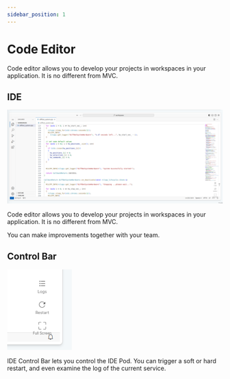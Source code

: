 ```yaml
---
sidebar_position: 1
---
```


# Code Editor

Code editor allows you to develop your projects in workspaces in your application. It is no different from MVC.

## IDE

![Code editor allows you to develop your projects in workspaces in your application. It is no different from MVC.](./img/code-editor.png)

Code editor allows you to develop your projects in workspaces in your application. It is no different from MVC.

You can make improvements together with your team.

## Control Bar

![Control Bar](./img/code-editor-bar.png)

IDE Control Bar lets you control the IDE Pod. You can trigger a soft or hard restart, and even examine the log of the current service.

